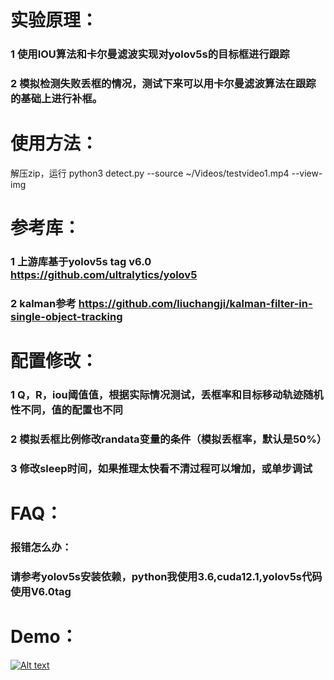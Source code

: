 # 实验原理：
### 1 使用IOU算法和卡尔曼滤波实现对yolov5s的目标框进行跟踪
### 2 模拟检测失败丢框的情况，测试下来可以用卡尔曼滤波算法在跟踪的基础上进行补框。

# 使用方法：
解压zip，运行  python3 detect.py --source ~/Videos/testvideo1.mp4 --view-img 

# 参考库：
### 1 上游库基于yolov5s tag v6.0  https://github.com/ultralytics/yolov5
### 2 kalman参考 https://github.com/liuchangji/kalman-filter-in-single-object-tracking 

# 配置修改：
### 1 Q，R，iou阈值值，根据实际情况测试，丢框率和目标移动轨迹随机性不同，值的配置也不同
### 2 模拟丢框比例修改randata变量的条件（模拟丢框率，默认是50%）
### 3 修改sleep时间，如果推理太快看不清过程可以增加，或单步调试

# FAQ：
### 报错怎么办：
### 请参考yolov5s安装依赖，python我使用3.6,cuda12.1,yolov5s代码使用V6.0tag

# Demo：
[![Alt text](./result.gif)](https://github.com/zenghuipeng1979outlookcom/yolov5_kalman/raw/main/result.mp4)